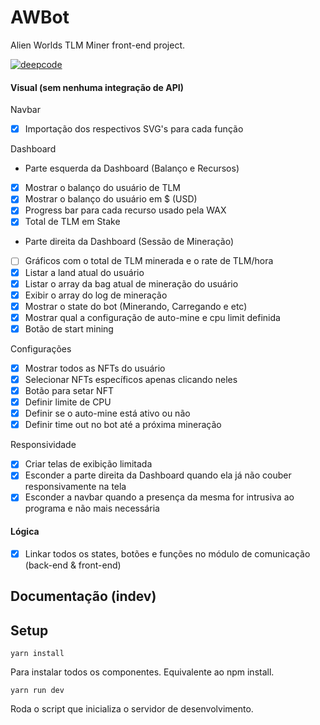 # AWBot
Alien Worlds TLM Miner front-end project.

[![deepcode](https://www.deepcode.ai/api/gh/badge?key=eyJhbGciOiJIUzI1NiIsInR5cCI6IkpXVCJ9.eyJwbGF0Zm9ybTEiOiJnaCIsIm93bmVyMSI6Imtvb2J6YWFyIiwicmVwbzEiOiJBV0JvdC5pbyIsImluY2x1ZGVMaW50IjpmYWxzZSwiYXV0aG9ySWQiOjI3ODcxLCJpYXQiOjE2MjE0NjgwODd9.Feumu4k59wT0TXduUC7yPyajaLaEYNNAkC25LmDSiIY)](https://www.deepcode.ai/app/gh/koobzaar/AWBot.io/_/dashboard?utm_content=gh%2Fkoobzaar%2FAWBot.io)

#### Visual (sem nenhuma integração de API)
Navbar
- [x] Importação dos respectivos SVG's para cada função

Dashboard
- Parte esquerda da Dashboard (Balanço e Recursos)
- [x] Mostrar o balanço do usuário de TLM
- [x] Mostrar o balanço do usuário em $ (USD)
- [x] Progress bar para cada recurso usado pela WAX
- [x] Total de TLM em Stake
- Parte direita da Dashboard (Sessão de Mineração)
- [ ] Gráficos com o total de TLM minerada e o rate de TLM/hora 
- [x] Listar a land atual do usuário
- [x] Listar o array da bag atual de mineração do usuário
- [x] Exibir o array do log de mineração 
- [x] Mostrar o state do bot (Minerando, Carregando e etc)
- [x] Mostrar qual a configuração de auto-mine e cpu limit definida
- [x] Botão de start mining

Configurações 
- [x] Mostrar todos as NFTs do usuário
- [x] Selecionar NFTs específicos apenas clicando neles
- [x] Botão para setar NFT
- [x] Definir limite de CPU
- [x] Definir se o auto-mine está ativo ou não
- [x] Definir time out no bot até a próxima mineração

Responsividade
- [x] Criar telas de exibição limitada
- [x] Esconder a parte direita da Dashboard quando ela já não couber responsivamente na tela
- [x] Esconder a navbar quando a presença da mesma for intrusiva ao programa e não mais necessária

#### Lógica
- [x] Linkar todos os states, botões e funções no módulo de comunicação (back-end & front-end)

## Documentação (indev)

## Setup
`yarn install`

Para instalar todos os componentes. Equivalente ao npm install.

`yarn run dev`

Roda o script que inicializa o servidor de desenvolvimento.
